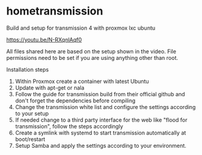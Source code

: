 # hometransmission
Build and setup for transmission 4 with proxmox lxc ubuntu

https://youtu.be/N-RXqnlAqf0

All files shared here are based on the setup shown in the video. File permissions need to be set if you are using anything other than root.

Installation steps
1. Within Proxmox create a container with latest Ubuntu
2. Update with apt-get or nala
3. Follow the guide for transmission build from their official github and don't forget the dependencies before compiling
4. Change the transmission white list and configure the settings according to your setup
5. If needed change to a third party interface for the web like "flood for transmission", follow the steps accordingly
6. Create a symlink with systemd to start transmission automatically at boot/restart
7. Setup Samba and apply the settings according to your environment.

